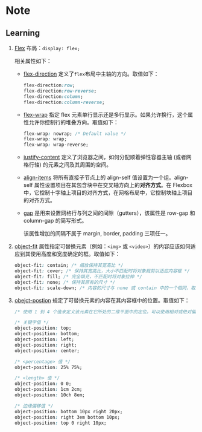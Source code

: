 # Note

## Learning

1. [Flex](https://developer.mozilla.org/zh-CN/docs/Web/CSS/CSS_flexible_box_layout/Basic_concepts_of_flexbox) 布局：`display: flex;`

   相关属性如下：

   - [flex-direction](https://developer.mozilla.org/zh-CN/docs/Web/CSS/CSS_flexible_box_layout/Basic_concepts_of_flexbox) 定义了`flex`布局中主轴的方向。取值如下：

     ```css
     flex-direction:row;
     flex-direction:row-reverse;
     flex-direction:column;
     flex-direction:column-reverse;
     ```

   - [flex-wrap](https://developer.mozilla.org/zh-CN/docs/Web/CSS/flex-wrap) 指定 flex 元素单行显示还是多行显示。如果允许换行，这个属性允许你控制行的堆叠方向。取值如下：

     ```css
     flex-wrap: nowrap; /* Default value */
     flex-wrap: wrap;
     flex-wrap: wrap-reverse;
     ```

   - [justify-content](https://developer.mozilla.org/zh-CN/docs/Web/CSS/justify-content) 定义了浏览器之间，如何分配顺着弹性容器主轴 (或者网格行轴) 的元素之间及其周围的空间。

   - [align-items](https://developer.mozilla.org/zh-CN/docs/Web/CSS/align-items) 将所有直接子节点上的 align-self 值设置为一个组。align-self 属性设置项目在其包含块中在交叉轴方向上的**对齐方式**。在 Flexbox 中，它控制十字轴上项目的对齐方式，在网格布局中，它控制块轴上项目的对齐方式。
   - [gap](https://developer.mozilla.org/zh-CN/docs/Web/CSS/gap) 是用来设置网格行与列之间的间隙（gutters），该属性是 row-gap 和 column-gap 的简写形式。

     该属性增加的间隔不属于 margin, border, padding 三项任一。

1. [object-fit](https://developer.mozilla.org/zh-CN/docs/Web/CSS/object-fit) 属性指定可替换元素（例如：`<img>` 或 `<video>`）的内容应该如何适应到其使用高度和宽度确定的框。取值如下：

    ```css
    object-fit: contain; /* 缩放保持其宽高比 */
    object-fit: cover; /* 保持其宽高比，大小不匹配时将对象裁剪以适应内容框 */
    object-fit: fill; /* 完全填充，不匹配时将对象拉伸 */
    object-fit: none; /* 保持其原有的尺寸 */
    object-fit: scale-down; /* 内容的尺寸与 none 或 contain 中的一个相同，取决于它们两个之间谁得到的对象尺寸会更小一些。 */
    ```

1. [obejct-postion](https://developer.mozilla.org/zh-CN/docs/Web/CSS/object-position) 规定了可替换元素的内容在其内容框中的位置。取值如下：

    ```css
    /* 使用 1 到 4 个值来定义该元素在它所处的二维平面中的定位。可以使用相对或绝对偏移。这些定位方式允许被替换元素的对象被定位到内容框外部。 */
    
    /* 关键字值 */
    object-position: top;
    object-position: bottom;
    object-position: left;
    object-position: right;
    object-position: center;

    /* <percentage> 值 */
    object-position: 25% 75%;

    /* <length> 值 */
    object-position: 0 0;
    object-position: 1cm 2cm;
    object-position: 10ch 8em;

    /* 边缘偏移值 */
    object-position: bottom 10px right 20px;
    object-position: right 3em bottom 10px;
    object-position: top 0 right 10px;
    ```
